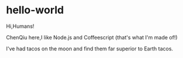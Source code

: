 # hello-world

Hi,Humans!

ChenQiu here,I like Node.js and Coffeescript (that's what I'm made of!)

I've had tacos on the moon and find them far superior to Earth tacos.
